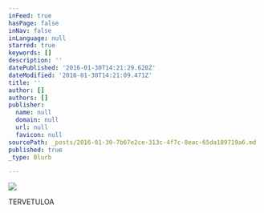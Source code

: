 ```yaml
---
inFeed: true
hasPage: false
inNav: false
inLanguage: null
starred: true
keywords: []
description: ''
datePublished: '2016-01-30T14:21:29.628Z'
dateModified: '2016-01-30T14:21:09.471Z'
title: ''
author: []
authors: []
publisher:
  name: null
  domain: null
  url: null
  favicon: null
sourcePath: _posts/2016-01-30-7b67e2ce-313c-4f7c-8eac-65da189719a6.md
published: true
_type: Blurb

---
```

![](https://the-grid-user-content.s3-us-west-2.amazonaws.com/ac2170c0-0462-458f-b559-f56c1a729940.JPG)

TERVETULOA